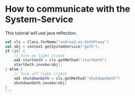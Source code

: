 # How to communicate with the System-Service
This tutorial will use java reflection.


````kotlin
val cls = Class.forName("android.os.GethProxy")
val obj = context.getSystemService("geth");
if (it) {
    // Turn on light client
    val startGeth = cls.getMethod("startGeth")
    startGeth.invoke(obj);
} else {
    // Turn off light client
    val shutdownGeth = cls.getMethod("shutdownGeth")
    shutdownGeth.invoke(obj)
}
```
